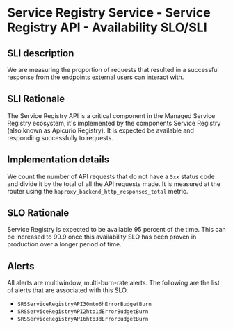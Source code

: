 # Service Registry Service - Service Registry API - Availability SLO/SLI

## SLI description
We are measuring the proportion of requests that resulted in a successful response from the endpoints external users can interact with.

## SLI Rationale
The Service Registry API is a critical component in the Managed Service Registry ecosystem, it's implemented by the components Service Registry (also known as Apicurio Registry). It is expected be available and responding successfully to requests.

## Implementation details
We count the number of API requests that do not have a `5xx` status code and divide it by the total of all the API requests made. 
It is measured at the router using the `haproxy_backend_http_responses_total` metric.

## SLO Rationale
Service Registry is expected to be available 95 percent of the time. This can be increased to 99.9 once this availability SLO has been proven in production over a longer period of time.

## Alerts
All alerts are multiwindow, multi-burn-rate alerts. The following are the list of alerts that are associated with this SLO.

- `SRSServiceRegistryAPI30mto6hErrorBudgetBurn`
- `SRSServiceRegistryAPI2hto1dErrorBudgetBurn`
- `SRSServiceRegistryAPI6hto3dErrorBudgetBurn`
  
